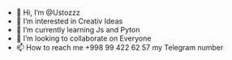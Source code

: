 - 👋 Hi, I’m @Ustozzz
- 👀 I’m interested in Creativ Ideas
- 🌱 I’m currently learning Js and Pyton
- 💞️ I’m looking to collaborate on Everyone
- 📫 How to reach me +998 99 422 62 57 my Telegram number

<!---
Ustozzz/Ustozzz is a ✨ special ✨ repository because its `README.md` (this file) appears on your GitHub profile.
You can click the Preview link to take a look at your changes.
--->
